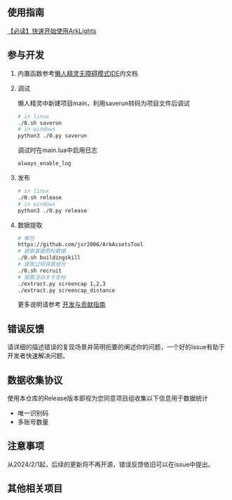 
## 使用指南

[【必读】快速开始使用ArkLights](guide.md)

## 参与开发

1. 内置函数参考[懒人精灵无障碍模式IDE](http://bbs.lrappsoft.com/forum.php?mod=forumdisplay&fid=2)内文档

1. 调试

    懒人精灵中新建项目main，利用saverun转码为项目文件后调试
    ```sh
    # in linux
    ./0.sh saverun
    # in windows
    python3 ./0.py saverun
    ```
    调试时在main.lua中启用日志
    ```txt
    always_enable_log
    ```

1. 发布
    ```sh
    # in linux
    ./0.sh release
    # in windows
    python3 ./0.py release
    ```
    
1. 数据提取
    ```sh
    # 解包
    https://github.com/jxr2006/ArkAssetsTool
    # 提取基建图标数据
    ./0.sh buildingskill
    # 提取公招保底组合
    ./0.sh recruit
    # 提取活动关卡坐标
    ./extract.py screencap 1,2,3
    ./extract.py screencap_distance
    ```
    
    更多说明请参考 [开发与贡献指南](./docs/development.md)

## 错误反馈

请详细的描述错误的复现场景并简明扼要的阐述你的问题，一个好的issue有助于开发者快速解决问题。

## 数据收集协议
使用本仓库的Release版本即视为您同意项目组收集以下信息用于数据统计
- 唯一识别码
- 多账号数量

## 注意事项

从2024/2/1起，后续的更新将不再开源，错误反馈依旧可以在issue中提出。

## 其他相关项目



